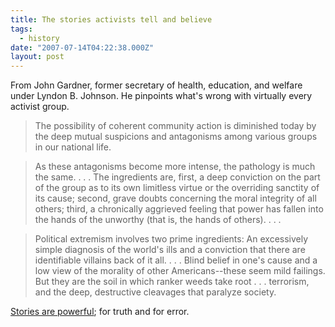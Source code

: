 ```yaml
---
title: The stories activists tell and believe
tags:
  - history
date: "2007-07-14T04:22:38.000Z"
layout: post
---
```


From John Gardner, former secretary of health, education, and welfare under Lyndon B. Johnson. He pinpoints what's wrong with virtually every activist group.

> The possibility of coherent community action is diminished today by the deep mutual suspicions and antagonisms among various groups in our national life.

> As these antagonisms become more intense, the pathology is much the same. . . . The ingredients are, first, a deep conviction on the part of the group as to its own limitless virtue or the overriding sanctity of its cause; second, grave doubts concerning the moral integrity of all others; third, a chronically aggrieved feeling that power has fallen into the hands of the unworthy (that is, the hands of others). . . .

> Political extremism involves two prime ingredients: An excessively simple diagnosis of the world's ills and a conviction that there are identifiable villains back of it all. . . . Blind belief in one's cause and a low view of the morality of other Americans--these seem mild failings. But they are the soil in which ranker weeds take root . . . terrorism, and the deep, destructive cleavages that paralyze society.

[Stories are powerful][0]; for truth and for error.


[0]: /writing-and-the-power-of-stories/

